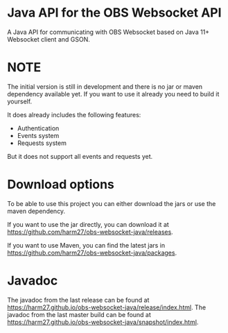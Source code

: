 # Java API for the OBS Websocket API
A Java API for communicating with OBS Websocket based on Java 11+ Websocket client and GSON.

# NOTE
The initial version is still in development and there is no jar or maven dependency available yet. 
If you want to use it already you need to build it yourself. 

It does already includes the following features:
* Authentication
* Events system
* Requests system

But it does not support all events and requests yet. 

# Download options
To be able to use this project you can either download the jars or use the maven dependency. 

If you want to use the jar directly, you can download it at https://github.com/harm27/obs-websocket-java/releases.

If you want to use Maven, you can find the latest jars in https://github.com/harm27/obs-websocket-java/packages. 

# Javadoc
The javadoc from the last release can be found at https://harm27.github.io/obs-websocket-java/release/index.html.
The javadoc from the last master build can be found at https://harm27.github.io/obs-websocket-java/snapshot/index.html.
